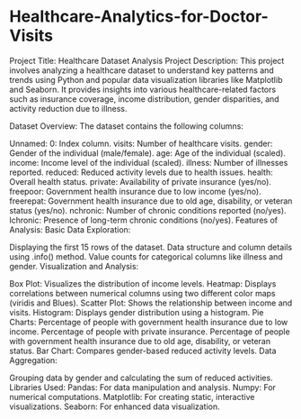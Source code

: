 # Healthcare-Analytics-for-Doctor-Visits
Project Title: Healthcare Dataset Analysis
Project Description:
This project involves analyzing a healthcare dataset to understand key patterns and trends using Python and popular data visualization libraries like Matplotlib and Seaborn. It provides insights into various healthcare-related factors such as insurance coverage, income distribution, gender disparities, and activity reduction due to illness.

Dataset Overview:
The dataset contains the following columns:

Unnamed: 0: Index column.
visits: Number of healthcare visits.
gender: Gender of the individual (male/female).
age: Age of the individual (scaled).
income: Income level of the individual (scaled).
illness: Number of illnesses reported.
reduced: Reduced activity levels due to health issues.
health: Overall health status.
private: Availability of private insurance (yes/no).
freepoor: Government health insurance due to low income (yes/no).
freerepat: Government health insurance due to old age, disability, or veteran status (yes/no).
nchronic: Number of chronic conditions reported (no/yes).
lchronic: Presence of long-term chronic conditions (no/yes).
Features of Analysis:
Basic Data Exploration:

Displaying the first 15 rows of the dataset.
Data structure and column details using .info() method.
Value counts for categorical columns like illness and gender.
Visualization and Analysis:

Box Plot: Visualizes the distribution of income levels.
Heatmap: Displays correlations between numerical columns using two different color maps (viridis and Blues).
Scatter Plot: Shows the relationship between income and visits.
Histogram: Displays gender distribution using a histogram.
Pie Charts:
Percentage of people with government health insurance due to low income.
Percentage of people with private insurance.
Percentage of people with government health insurance due to old age, disability, or veteran status.
Bar Chart: Compares gender-based reduced activity levels.
Data Aggregation:

Grouping data by gender and calculating the sum of reduced activities.
Libraries Used:
Pandas: For data manipulation and analysis.
Numpy: For numerical computations.
Matplotlib: For creating static, interactive visualizations.
Seaborn: For enhanced data visualization.
